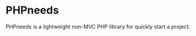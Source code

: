 PHPneeds
===================

PHPneeds is a lightweight non-MVC PHP library for quickly start a project.
